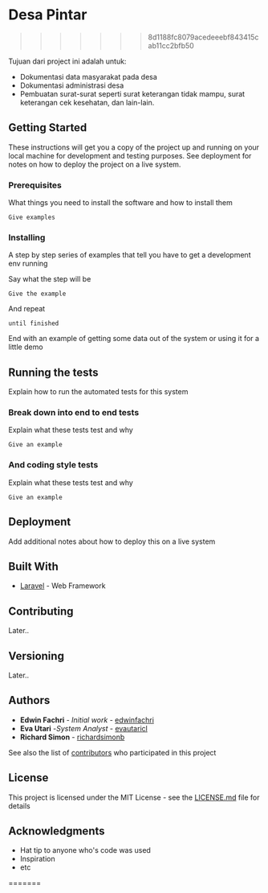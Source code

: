 # Desa Pintar
>>>>>>> 8d1188fc8079acedeeebf843415cab11cc2bfb50

Tujuan dari project ini adalah untuk:
* Dokumentasi data masyarakat pada desa
* Dokumentasi administrasi desa
* Pembuatan surat-surat seperti surat keterangan tidak mampu, surat keterangan cek kesehatan, dan lain-lain.

## Getting Started

These instructions will get you a copy of the project up and running on your local machine for development and testing purposes. See deployment for notes on how to deploy the project on a live system.

### Prerequisites

What things you need to install the software and how to install them

```
Give examples
```

### Installing

A step by step series of examples that tell you have to get a development env running

Say what the step will be

```
Give the example
```

And repeat

```
until finished
```

End with an example of getting some data out of the system or using it for a little demo

## Running the tests

Explain how to run the automated tests for this system

### Break down into end to end tests

Explain what these tests test and why

```
Give an example
```

### And coding style tests

Explain what these tests test and why

```
Give an example
```

## Deployment

Add additional notes about how to deploy this on a live system

## Built With

* [Laravel](https://github.com/laravel/laravel) - Web Framework

## Contributing

Later..

## Versioning

Later..

## Authors

* **Edwin Fachri** - *Initial work* - [edwinfachri](https://github.com/edwinfachri)
* **Eva Utari** -*System Analyst* - [evautaricl](https://github.com/evautaricl)
* **Richard Simon** - [richardsimonb](https://github.com/richardsimonb)

See also the list of [contributors](https://github.com/your/project/contributors) who participated in this project

## License

This project is licensed under the MIT License - see the [LICENSE.md](LICENSE.md) file for details

## Acknowledgments

* Hat tip to anyone who's code was used
* Inspiration
* etc

=======

